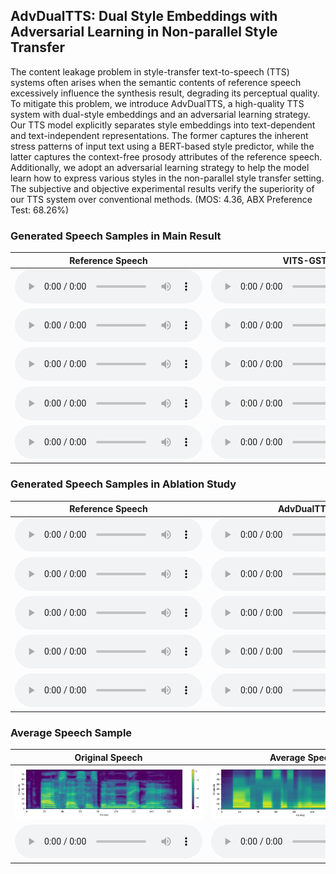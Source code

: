 ## AdvDualTTS: Dual Style Embeddings with Adversarial Learning in Non-parallel Style Transfer

The content leakage problem in style-transfer text-to-speech (TTS) systems often arises when the semantic contents of reference speech excessively influence the synthesis result, degrading its perceptual quality. To mitigate this problem, we introduce AdvDualTTS, a high-quality TTS system with dual-style embeddings and an adversarial learning strategy. Our TTS model explicitly separates style embeddings into text-dependent and text-independent representations. The former captures the inherent stress patterns of input text using a BERT-based style predictor, while the latter captures the context-free prosody attributes of the reference speech. Additionally, we adopt an adversarial learning strategy to help the model learn how to express various styles in the non-parallel style transfer setting. The subjective and objective experimental results verify the superiority of our TTS system over conventional methods. (MOS: 4.36, ABX Preference Test: 68.26%)

### Generated Speech Samples in Main Result

| Reference Speech                                             | VITS-GST                             | AdvDualTTS                                                 |
| ------------------------------------------------------------ | ------------------------------------------------------------ | ------------------------------------------------------------ |
| <audio src="./samples/1/reference.wav" type="audio/wav" controls="" preload=""></audio> | <audio src="./samples/1/vits_gst.wav" type="audio/wav" controls="" preload=""></audio> | <audio src="./samples/1/advdualtts.wav" type="audio/wav" controls="" preload=""></audio> |
| <audio src="./samples/2/reference.wav" type="audio/wav" controls="" preload=""></audio> | <audio src="./samples/2/vits_gst.wav" type="audio/wav" controls="" preload=""></audio> | <audio src="./samples/2/advdualtts.wav" type="audio/wav" controls="" preload=""></audio> |
| <audio src="./samples/3/reference.wav" type="audio/wav" controls="" preload=""></audio> | <audio src="./samples/3/vits_gst.wav" type="audio/wav" controls="" preload=""></audio> | <audio src="./samples/3/advdualtts.wav" type="audio/wav" controls="" preload=""></audio> |
| <audio src="./samples/4/reference.wav" type="audio/wav" controls="" preload=""></audio> | <audio src="./samples/4/vits_gst.wav" type="audio/wav" controls="" preload=""></audio> | <audio src="./samples/4/advdualtts.wav" type="audio/wav" controls="" preload=""></audio> |
| <audio src="./samples/5/reference.wav" type="audio/wav" controls="" preload=""></audio> | <audio src="./samples/5/vits_gst.wav" type="audio/wav" controls="" preload=""></audio> | <audio src="./samples/5/advdualtts.wav" type="audio/wav" controls="" preload=""></audio> |


### Generated Speech Samples in Ablation Study

| Reference Speech                                             | AdvDualTTS                         | w/o text-dependent style predictor                                             | w/o style embedding discriminator                                                     |
| ------------------------------------------------------------ | ------------------------------------------------------------ | ------------------------------------------------------------ | ------------------------------------------------------------ |
| <audio src="./samples/1/reference.wav" type="audio/wav" controls="" preload=""></audio> | <audio src="./samples/1/advdualtts.wav" type="audio/wav" controls="" preload=""></audio> | <audio src="./samples/1/wo_text_depend.wav" type="audio/wav" controls="" preload=""></audio> | <audio src="./samples/1/wo_text_independ.wav" type="audio/wav" controls="" preload=""></audio> |
| <audio src="./samples/2/reference.wav" type="audio/wav" controls="" preload=""></audio> | <audio src="./samples/2/advdualtts.wav" type="audio/wav" controls="" preload=""></audio> | <audio src="./samples/2/wo_text_depend.wav" type="audio/wav" controls="" preload=""></audio> | <audio src="./samples/2/wo_text_independ.wav" type="audio/wav" controls="" preload=""></audio> |
| <audio src="./samples/3/reference.wav" type="audio/wav" controls="" preload=""></audio> | <audio src="./samples/3/advdualtts.wav" type="audio/wav" controls="" preload=""></audio> | <audio src="./samples/3/wo_text_depend.wav" type="audio/wav" controls="" preload=""></audio> | <audio src="./samples/3/wo_text_independ.wav" type="audio/wav" controls="" preload=""></audio> |
| <audio src="./samples/4/reference.wav" type="audio/wav" controls="" preload=""></audio> | <audio src="./samples/4/advdualtts.wav" type="audio/wav" controls="" preload=""></audio> | <audio src="./samples/4/wo_text_depend.wav" type="audio/wav" controls="" preload=""></audio> | <audio src="./samples/4/wo_text_independ.wav" type="audio/wav" controls="" preload=""></audio> |
| <audio src="./samples/5/reference.wav" type="audio/wav" controls="" preload=""></audio> | <audio src="./samples/5/advdualtts.wav" type="audio/wav" controls="" preload=""></audio> | <audio src="./samples/5/wo_text_depend.wav" type="audio/wav" controls="" preload=""></audio> | <audio src="./samples/5/wo_text_independ.wav" type="audio/wav" controls="" preload=""></audio> |



### Average Speech Sample
| Original Speech                                              | Average Speech                                               |   
| ------------------------------------------------------------ | ------------------------------------------------------------ | 
| <img src="samples/average/original_mel.png" alt="Original Mel-spectrogram"> |  <img src="samples/average/average_mel.png" alt="Average Mel-spectrogram"> |
| <audio src="./samples/average/original.wav" type="audio/wav" controls="" preload=""></audio> | <audio src="./samples/average/average.wav" type="audio/wav" controls="" preload=""></audio> | 
